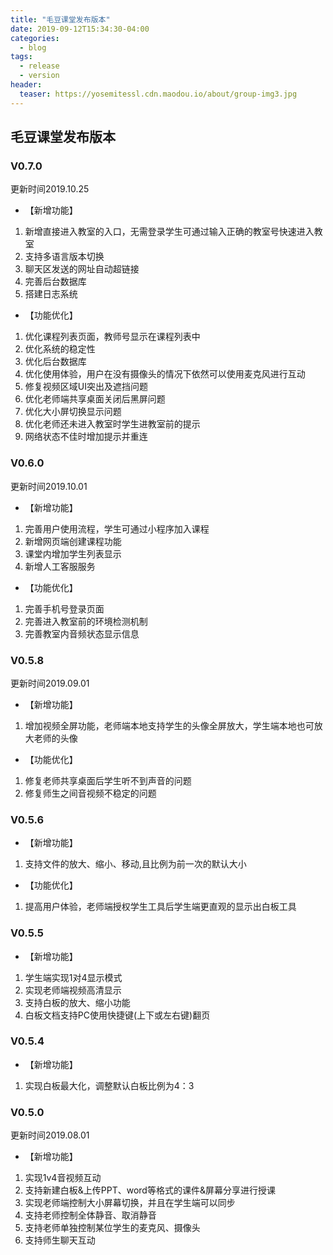 ```yaml
---
title: "毛豆课堂发布版本"
date: 2019-09-12T15:34:30-04:00
categories:
  - blog
tags:
  - release
  - version
header:
  teaser: https://yosemitessl.cdn.maodou.io/about/group-img3.jpg
---
```


## 毛豆课堂发布版本

### V0.7.0

更新时间2019.10.25

- 【新增功能】

1. 新增直接进入教室的入口，无需登录学生可通过输入正确的教室号快速进入教室
2. 支持多语言版本切换
3. 聊天区发送的网址自动超链接
4. 完善后台数据库
5. 搭建日志系统
 
- 【功能优化】

1. 优化课程列表页面，教师号显示在课程列表中
2. 优化系统的稳定性
3. 优化后台数据库
4. 优化使用体验，用户在没有摄像头的情况下依然可以使用麦克风进行互动
5. 修复视频区域UI突出及遮挡问题
6. 优化老师端共享桌面关闭后黑屏问题
7. 优化大小屏切换显示问题
8. 优化老师还未进入教室时学生进教室前的提示
9. 网络状态不佳时增加提示并重连
### V0.6.0

更新时间2019.10.01

- 【新增功能】

1. 完善用户使用流程，学生可通过小程序加入课程
2. 新增网页端创建课程功能
3. 课堂内增加学生列表显示
4. 新增人工客服服务

- 【功能优化】

1. 完善手机号登录页面
2. 完善进入教室前的环境检测机制
3. 完善教室内音频状态显示信息

### V0.5.8

更新时间2019.09.01

- 【新增功能】

1. 增加视频全屏功能，老师端本地支持学生的头像全屏放大，学生端本地也可放大老师的头像

- 【功能优化】

1. 修复老师共享桌面后学生听不到声音的问题
2. 修复师生之间音视频不稳定的问题

### V0.5.6

- 【新增功能】

1. 支持文件的放大、缩小、移动,且比例为前一次的默认大小

- 【功能优化】

1. 提高用户体验，老师端授权学生工具后学生端更直观的显示出白板工具

### V0.5.5

- 【新增功能】

1. 学生端实现1对4显示模式
2. 实现老师端视频高清显示
3. 支持白板的放大、缩小功能
4. 白板文档支持PC使用快捷键(上下或左右键)翻页

### V0.5.4

- 【新增功能】

1. 实现白板最大化，调整默认白板比例为4：3

### V0.5.0

更新时间2019.08.01

- 【新增功能】

1. 实现1v4音视频互动
2. 支持新建白板&上传PPT、word等格式的课件&屏幕分享进行授课
3. 实现老师端控制大小屏幕切换，并且在学生端可以同步
4. 支持老师控制全体静音、取消静音
5. 支持老师单独控制某位学生的麦克风、摄像头
6. 支持师生聊天互动
